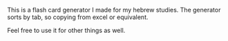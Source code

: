 This is a flash card generator I made for my hebrew studies. The generator sorts by tab, so copying from excel or equivalent.

Feel free to use it for other things as well.

